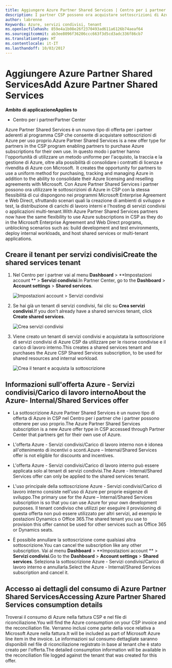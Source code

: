 ```yaml
---
title: Aggiungere Azure Partner Shared Services | Centro per i partner
description: I partner CSP possono ora acquistare sottoscrizioni di Azure per uso proprio.
author: labrenne
Keywords: Azure, servizi condivisi, tenant
ms.openlocfilehash: 859e4a1b08e26f2370493ad611a6126b74aeaf64
ms.sourcegitcommit: ab3ee8096f36206ccc663f3d5cd3adc336f86cb7
ms.translationtype: HT
ms.contentlocale: it-IT
ms.lasthandoff: 10/03/2017
---
```

# <a name="add-azure-partner-shared-services"></a><span data-ttu-id="724da-104">Aggiungere Azure Partner Shared Services</span><span class="sxs-lookup"><span data-stu-id="724da-104">Add Azure Partner Shared Services</span></span>

**<span data-ttu-id="724da-105">Ambito di applicazione</span><span class="sxs-lookup"><span data-stu-id="724da-105">Applies to</span></span>**

-  <span data-ttu-id="724da-106">Centro per i partner</span><span class="sxs-lookup"><span data-stu-id="724da-106">Partner Center</span></span>

<span data-ttu-id="724da-107">Azure Partner Shared Services è un nuovo tipo di offerta per i partner aderenti al programma CSP che consente di acquistare sottoscrizioni di Azure per uso proprio.</span><span class="sxs-lookup"><span data-stu-id="724da-107">Azure Partner Shared Services is a new offer type for partners in the CSP program enabling partners to purchase Azure subscriptions for their own use.</span></span><span data-ttu-id="724da-108"> In questo modo i partner hanno l'opportunità di utilizzare un metodo uniforme per l'acquisto, la traccia e la gestione di Azure, oltre alla possibilità di consolidare i contratti di licenza e rivendita di Azure con Microsoft.</span><span class="sxs-lookup"><span data-stu-id="724da-108">  It creates the opportunity for partners to use a uniform method for purchasing, tracking and managing Azure in addition to the ability to consolidate their Azure licensing and reselling agreements with Microsoft.</span></span> <span data-ttu-id="724da-109">Con Azure Partner Shared Services i partner possono ora utilizzare le sottoscrizioni di Azure in CSP con la stessa flessibilità di cui dispongono nei programmi Microsoft Enterprise Agreement e Web Direct, sfruttando scenari quali la creazione di ambienti di sviluppo e test, la distribuzione di carichi di lavoro interni e l'hosting di servizi condivisi o applicazioni multi-tenant.</span><span class="sxs-lookup"><span data-stu-id="724da-109">With Azure Partner Shared Services partners now have the same flexibility to use Azure subscriptions in CSP as they do in the Microsoft Enterprise Agreement and Web Direct programs, unblocking scenarios such as:  build development and test environments, deploy internal workloads, and host shared services or multi-tenant applications.</span></span>  

## <a name="create-the-shared-services-tenant"></a><span data-ttu-id="724da-110">Creare il tenant per servizi condivisi</span><span class="sxs-lookup"><span data-stu-id="724da-110">Create the shared services tenant</span></span>

1. <span data-ttu-id="724da-111">Nel Centro per i partner vai al menu **Dashboard** > **Impostazioni account ** > **Servizi condivisi**.</span><span class="sxs-lookup"><span data-stu-id="724da-111">In Partner Center, go to the **Dashboard** > **Account settings** > **Shared services**.</span></span>

    ![**Impostazioni account** > **Servizi condivisi**](images/sharedservices2.png)

2. <span data-ttu-id="724da-113">Se hai già un tenant di servizi condivisi, fai clic su **Crea servizi condivisi**.</span><span class="sxs-lookup"><span data-stu-id="724da-113">If you don't already have a shared services tenant, click **Create shared services**.</span></span>

    ![Crea servizi condivisi](images/sharedservices3.png)

3. <span data-ttu-id="724da-115">Viene creato un tenant di servizi condivisi e acquistata la sottoscrizione di servizi condivisi di Azure CSP da utilizzare per le risorse condivise e il carico di lavoro interno.</span><span class="sxs-lookup"><span data-stu-id="724da-115">This creates a shared services tenant and purchases the Azure CSP Shared Services subscription, to be used for shared resources and internal workload.</span></span>

    ![Crea il tenant e acquista la sottoscrizione](images/sharedservices5.png)

## <a name="about-the-azure--internalshared-services-offer"></a><span data-ttu-id="724da-117">Informazioni sull'offerta Azure - Servizi condivisi/Carico di lavoro interno</span><span class="sxs-lookup"><span data-stu-id="724da-117">About the Azure- Internal/Shared Services offer</span></span>

- <span data-ttu-id="724da-118">La sottoscrizione Azure Partner Shared Services è un nuovo tipo di offerta di Azure in CSP nel Centro per i partner che i partner possono ottenere per uso proprio.</span><span class="sxs-lookup"><span data-stu-id="724da-118">The Azure Partner Shared Services subscription is a new Azure offer type in CSP accessed through Partner Center that partners get for their own use of Azure.</span></span> 

- <span data-ttu-id="724da-119">L'offerta Azure - Servizi condivisi/Carico di lavoro interno non è idonea all'ottenimento di incentivi o sconti.</span><span class="sxs-lookup"><span data-stu-id="724da-119">Azure – Internal/Shared Services offer is not eligible for discounts and incentives.</span></span>

- <span data-ttu-id="724da-120">L'offerta Azure - Servizi condivisi/Carico di lavoro interno può essere applicata solo al tenant di servizi condivisi.</span><span class="sxs-lookup"><span data-stu-id="724da-120">The Azure - Internal/Shared Services offer can only be applied to the shared services tenant.</span></span>

- <span data-ttu-id="724da-121">L'uso principale della sottoscrizione Azure - Servizi condivisi/Carico di lavoro interno consiste nell'uso di Azure per proprie esigenze di sviluppo.</span><span class="sxs-lookup"><span data-stu-id="724da-121">The primary use for the Azure – Internal/Shared Services subscription is so that you can use Azure for your own development purposes.</span></span> <span data-ttu-id="724da-122">Il tenant condiviso che utilizzi per eseguire il provisioning di questa offerta non può essere utilizzato per altri servizi, ad esempio le postazioni Dynamics o Office 365.</span><span class="sxs-lookup"><span data-stu-id="724da-122">The shared tenant you use to provision this offer cannot be used for other services such as Office 365 or Dynamics seats.</span></span> 

- <span data-ttu-id="724da-123">È possibile annullare la sottoscrizione come qualsiasi altra sottoscrizione.</span><span class="sxs-lookup"><span data-stu-id="724da-123">You can cancel the subscription like any other subscription.</span></span> <span data-ttu-id="724da-124">Vai al menu **Dashboard** > **Impostazioni account ** > **Servizi condivisi**.</span><span class="sxs-lookup"><span data-stu-id="724da-124">Go to the **Dashboard** > **Account settings** > **Shared services**.</span></span> <span data-ttu-id="724da-125">Seleziona la sottoscrizione Azure - Servizi condivisi/Carico di lavoro interno e annullarla.</span><span class="sxs-lookup"><span data-stu-id="724da-125">Select the Azure - Internal/Shared Services subscription and cancel it.</span></span>

## <a name="accessing-azure-partner-shared-services-consumption-details"></a><span data-ttu-id="724da-126">Accesso ai dettagli del consumo di Azure Partner Shared Services</span><span class="sxs-lookup"><span data-stu-id="724da-126">Accessing Azure Partner Shared Services consumption details</span></span>

<span data-ttu-id="724da-127">Troverai il consumo di Azure nella fattura CSP e nel file di riconciliazione.</span><span class="sxs-lookup"><span data-stu-id="724da-127">You will find the Azure consumption on your CSP invoice and the reconciliation file.</span></span> <span data-ttu-id="724da-128">Verranno inclusi come parte della voce relativa a Microsoft Azure nella fattura.</span><span class="sxs-lookup"><span data-stu-id="724da-128">It will be included as part of Microsoft Azure line item in the invoice.</span></span> <span data-ttu-id="724da-129">Le informazioni sul consumo dettagliate saranno disponibili nel file di riconciliazione registrato in base al tenant che è stato creato per l'offerta.</span><span class="sxs-lookup"><span data-stu-id="724da-129">The detailed consumption information will be available in the reconciliation file logged against the tenant that was created for this offer.</span></span> 

 



